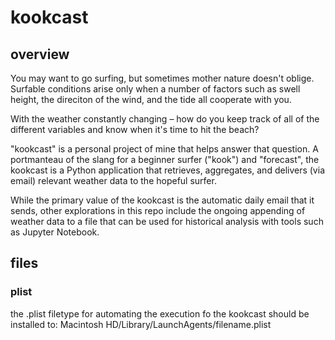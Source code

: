 # kookcast

## overview
You may want to go surfing, but sometimes mother nature doesn't oblige. Surfable conditions arise only when a number of factors such as swell height, the direciton of the wind, and the tide all cooperate with you. 

With the weather constantly changing – how do you keep track of all of the different variables and know when it's time to hit the beach?

"kookcast" is a personal project of mine that helps answer that question. A portmanteau of the slang for a beginner surfer ("kook") and "forecast", the kookcast is a Python application that retrieves, aggregates, and delivers (via email) relevant weather data to the hopeful surfer.

While the primary value of the kookcast is the automatic daily email that it sends, other explorations in this repo include the ongoing appending of weather data to a file that can be used for historical analysis with tools such as Jupyter Notebook. 

## files

### plist
the .plist filetype for automating the execution fo the kookcast should be installed to: Macintosh HD/Library/LaunchAgents/filename.plist
